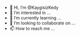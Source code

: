 - 👋 Hi, I’m @KaygisizKedy
- 👀 I’m interested in ...
- 🌱 I’m currently learning ...
- 💞️ I’m looking to collaborate on ...
- 📫 How to reach me ...

<!---
KaygisizKedy/KaygisizKedy is a ✨ special ✨ repository because its `README.md` (this file) appears on your GitHub profile.
You can click the Preview link to take a look at your changes.
--->
